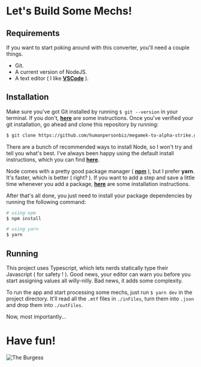 # Let's Build Some Mechs!

## Requirements

If you want to start poking around with this converter, you'll need a couple things.

- Git.
- A current version of NodeJS.
- A text editor ( I like [**VSCode**](https://code.visualstudio.com/) ).

## Installation

Make sure you've got Git installed by running `$ git --version` in your terminal. If you don't, [**here**](https://git-scm.com/book/en/v2/Getting-Started-Installing-Git) are some instructions. Once you've verified your git installation, go ahead and clone this repository by running:

```bash
$ git clone https://github.com/humanpersonbiz/megamek-to-alpha-strike.git [target_directory]
```

There are a bunch of recommended ways to install Node, so I won't try and tell you what's best. I've always been happy using the default install instructions, which you can find [**here**](https://nodejs.org/en/).

Node comes with a pretty good package manager ( [**npm**](https://www.npmjs.com/get-npm) ), but I prefer **yarn**. It's faster, which is better ( right? ). If you want to add a step and save a little time whenever you add a package, [**here**](https://yarnpkg.com/lang/en/docs/install/) are some installation instructions.

After that's all done, you just need to install your package dependencies by running the following command:

```bash
# using npm
$ npm install

# using yarn
$ yarn
```

## Running

This project uses Typescript, which lets nerds statically type their Javascript ( for safety ! ). Good news, your editor can warn you before you start assigning values all willy-nilly. Bad news, it adds some complexity.

To run the app and start processing some mechs, just run `$ yarn dev` in the project directory. It'll read all the `.mtf` files in `./inFiles`, turn them into `.json` and drop them into `./outFiles`.

Now, most importantly...

# Have fun!

![The Burgess](https://media.giphy.com/media/4LRkCWLi2MKOc/giphy.gif)
